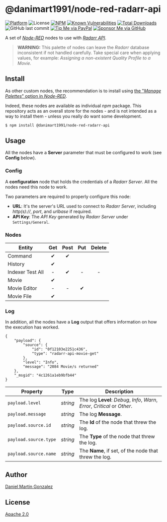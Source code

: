 # @danimart1991/node-red-radarr-api

[![Platform](https://img.shields.io/badge/platform-Node--RED-red)](https://nodered.org)
![License](https://img.shields.io/github/license/danimart1991/node-red-nodes.svg)
[![NPM](https://img.shields.io/npm/v/@danimart1991/node-red-radarr-api?logo=npm)](https://www.npmjs.org/package/@danimart1991/node-red-radarr-api)
[![Known Vulnerabilities](https://snyk.io/test/npm/@danimart1991/node-red-radarr-api/badge.svg)](https://snyk.io/test/npm/@danimart1991/node-red-radarr-api)
[![Total Downloads](https://img.shields.io/npm/dt/@danimart1991/node-red-radarr-api.svg)](https://www.npmjs.com/package/@danimart1991/node-red-radarr-api)
![GitHub last commit](https://img.shields.io/github/last-commit/danimart1991/node-red-nodes.svg)
[![Tip Me via PayPal](https://img.shields.io/badge/PayPal-tip%20me-blue.svg?logo=paypal&style=flat)](https://www.paypal.me/danimart1991)
[![Sponsor Me via GitHub](https://img.shields.io/badge/GitHub-sponsor%20me-blue.svg?logo=github&style=flat)](https://github.com/sponsors/danimart1991)

A set of [_Node-RED_](http://nodered.org/) nodes to use with [_Radarr API_](https://radarr.video/).

> **WARNING:** This palette of nodes can leave the _Radarr_ database inconsistent if not handled carefully. Take special care when applying values, for example: _Assigning a non-existent Quality Profile to a Movie._

## Install

As other custom nodes, the recommendation is to install using [the "_Manage Palettes_" option in _Node-RED_](https://nodered.org/docs/user-guide/runtime/adding-nodes).

Indeed, these nodes are available as individual _npm_ package. This repository acts as an overall store for the nodes - and is not intended as a way to install them - unless you really do want some development.

```bash
$ npm install @danimart1991/node-red-radarr-api
```

## Usage

All the nodes have a **Server** parameter that must be configured to work (see **Config** below).

### Config

A **configuration** node that holds the credentials of a _Radarr Server_. All the nodes need this node to work.

Two parameters are required to properly configure this node:

-   **URL**: It's the server's URL used to connect to _Radarr Server_, including _http(s)://_, _port_, and _urlbase_ if required.
-   **API Key**: The _API Key_ generated by _Radarr Server_ under `Settings/General`.

### Nodes

| Entity           | Get | Post | Put | Delete |
| ---------------- | :-: | :--: | :-: | :----: |
| Command          |  ✔  |  ✔   |     |        |
| History          |  ✔  |      |     |        |
| Indexer Test All |  -  |  ✔   |  -  |   -    |
| Movie            |  ✔  |      |     |        |
| Movie Editor     |  -  |  -   |  ✔  |        |
| Movie File       |  ✔  |      |     |        |

### Log

In addition, all the nodes have a **Log** output that offers information on how the execution has worked.

```jsonc
{
    "payload": {
        "source": {
            "id": "0f12103e2251c436",
            "type": "radarr-api-movie-get"
        },
        "level": "Info",
        "message": "2084 Movie/s returned"
    },
    "_msgid": "4c1261a1eb9bfb44"
}
```

| Property              | Type     | Description                                                                 |
| --------------------- | -------- | --------------------------------------------------------------------------- |
| `payload.level`       | _string_ | The log **Level**: _Debug_, _Info_, _Warn_, _Error_, _Critical_ or _Other_. |
| `payload.message`     | _string_ | The log **Message**.                                                        |
| `payload.source.id`   | _string_ | The **Id** of the node that threw the log.                                  |
| `payload.source.type` | _string_ | The **Type** of the node that threw the log.                                |
| `payload.source.name` | _string_ | The **Name**, if set, of the node that threw the log.                       |

## Author

[Daniel Martin Gonzalez](https://danielmartingonzalez.com)

## License

[Apache 2.0](LICENSE)
